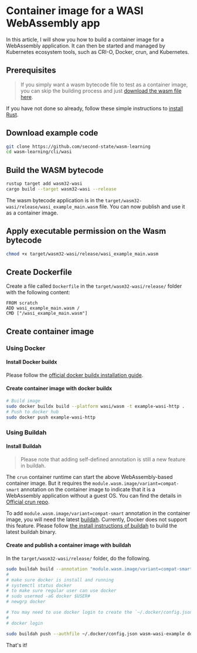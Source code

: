 # Container image for a WASI WebAssembly app

In this article, I will show you how to build a container image for a WebAssembly application. It can then be started and managed by Kubernetes ecosystem tools, such as CRI-O, Docker, crun, and Kubernetes.

## Prerequisites

> If you simply want a wasm bytecode file to test as a container image, you can skip the building process and just [download the wasm file here](https://github.com/second-state/wasm-learning/blob/master/cli/wasi/wasi_example_main.wasm).

If you have not done so already, follow these simple instructions to [install Rust](https://www.rust-lang.org/tools/install).

## Download example code

```bash
git clone https://github.com/second-state/wasm-learning
cd wasm-learning/cli/wasi
```

## Build the WASM bytecode

```bash
rustup target add wasm32-wasi
cargo build --target wasm32-wasi --release
```

The wasm bytecode application is in the `target/wasm32-wasi/release/wasi_example_main.wasm` file. You can now publish and use it as a container image.

## Apply executable permission on the Wasm bytecode

```bash
chmod +x target/wasm32-wasi/release/wasi_example_main.wasm
```

## Create Dockerfile

Create a file called `Dockerfile` in the `target/wasm32-wasi/release/` folder with the following content:

```
FROM scratch
ADD wasi_example_main.wasm /
CMD ["/wasi_example_main.wasm"]
```

## Create container image

### Using Docker

#### Install Docker buildx

Please follow the [official docker buildx installation guide](https://docs.docker.com/build/architecture/#install-buildx).

#### Create container image with docker buildx

```bash
# Build image
sudo docker buildx build --platform wasi/wasm -t example-wasi-http .
# Push to docker hub
sudo docker push example-wasi-http
```

### Using Buildah

#### Install Buildah

> Please note that adding self-defined annotation is still a new feature in buildah.

The `crun` container runtime can start the above WebAssembly-based container image. But it requires the `module.wasm.image/variant=compat-smart` annotation on the container image to indicate that it is a WebAssembly application without a guest OS. You can find the details in [Official crun repo](https://github.com/containers/crun/blob/main/docs/wasm-wasi-example.md).

To add `module.wasm.image/variant=compat-smart` annotation in the container image, you will need the latest [buildah](https://buildah.io/). Currently, Docker does not support this feature. Please follow [the install instructions of buildah](https://github.com/containers/buildah/blob/main/install.md) to build the latest buildah binary.

#### Create and publish a container image with buildah

In the `target/wasm32-wasi/release/` folder, do the following.

```bash
sudo buildah build --annotation "module.wasm.image/variant=compat-smart" -t wasm-wasi-example .
#
# make sure docker is install and running
# systemctl status docker
# to make sure regular user can use docker
# sudo usermod -aG docker $USER#
# newgrp docker

# You may need to use docker login to create the `~/.docker/config.json` for auth.
#
# docker login

sudo buildah push --authfile ~/.docker/config.json wasm-wasi-example docker://docker.io/wasmedge/example-wasi-http:latest
```

That's it!
